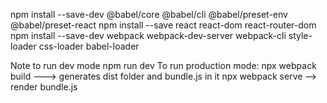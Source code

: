 npm install --save-dev @babel/core @babel/cli @babel/preset-env @babel/preset-react
npm install --save react react-dom react-router-dom
npm install --save-dev webpack webpack-dev-server webpack-cli style-loader css-loader babel-loader

Note to run dev mode
npm run dev
To run production mode:
npx webpack build ---> generates dist folder and bundle.js in it
npx webpack serve --> render bundle.js
